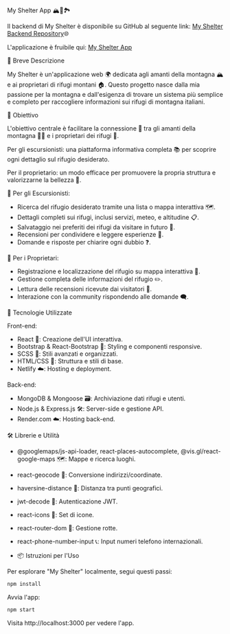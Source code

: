 My Shelter App 🏔️🌲🏞️

Il backend di My Shelter è disponibile su GitHub al seguente link: [My Shelter Backend Repository](https://github.com/WillyWilliam00/my-shelter-backend)🌐

L'applicazione è fruibile qui: [My Shelter App](https://myshelterapp.netlify.app/signin-and-registration)

📖 Breve Descrizione

My Shelter è un'applicazione web 🌍 dedicata agli amanti della montagna 🏔️ e ai proprietari di rifugi montani 🏠. 
Questo progetto nasce dalla mia passione per la montagna e dall'esigenza di trovare un sistema più semplice e completo per raccogliere informazioni sui rifugi di montagna italiani.

🎯 Obiettivo

L'obiettivo centrale è facilitare la connessione 🤝 tra gli amanti della montagna 🧗‍♂️ e i proprietari dei rifugi 🏡.

Per gli escursionisti: una piattaforma informativa completa 📚 per scoprire ogni dettaglio sul rifugio desiderato.

Per il proprietario: un modo efficace per promuovere la propria struttura e valorizzarne la bellezza 🌟.

🌲 Per gli Escursionisti:
- Ricerca del rifugio desiderato tramite una lista o mappa interattiva 🗺️.
- Dettagli completi sui rifugi, inclusi servizi, meteo, e altitudine 📋.
- Salvataggio nei preferiti dei rifugi da visitare in futuro 💖.
- Recensioni per condividere e leggere esperienze 📝.
- Domande e risposte per chiarire ogni dubbio ❓.
  
🏡 Per i Proprietari:
- Registrazione e localizzazione del rifugio su mappa interattiva 📍.
- Gestione completa delle informazioni del rifugio ✏️.
- Lettura delle recensioni ricevute dai visitatori 👀.
- Interazione con la community rispondendo alle domande 🗨️.
  
🚀 Tecnologie Utilizzate

Front-end:
- React 🔄: Creazione dell'UI interattiva.
- Bootstrap & React-Bootstrap 🎨: Styling e componenti responsive.
- SCSS 💅: Stili avanzati e organizzati.
- HTML/CSS 📄: Struttura e stili di base.
- Netlify ☁️: Hosting e deployment.
  
Back-end:

- MongoDB & Mongoose 🗃️: Archiviazione dati rifugi e utenti.
- Node.js & Express.js 🛠️: Server-side e gestione API.
- Render.com ☁️: Hosting back-end.
  
🛠 Librerie e Utilità

- @googlemaps/js-api-loader, react-places-autocomplete, @vis.gl/react-google-maps 🗺️: Mappe e ricerca luoghi.
- react-geocode 📍: Conversione indirizzi/coordinate.
- haversine-distance 📏: Distanza tra punti geografici.
- jwt-decode 🔐: Autenticazione JWT.
- react-icons 🎨: Set di icone.
- react-router-dom 🧭: Gestione rotte.
- react-phone-number-input 📞: Input numeri telefono internazionali.

- 📦 Istruzioni per l'Uso

Per esplorare "My Shelter" localmente, segui questi passi:

```bash
npm install
```
Avvia l'app:
```bash
npm start
```
Visita http://localhost:3000 per vedere l'app.

 

